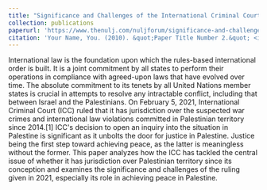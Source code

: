 ```yaml
---
title: "Significance and Challenges of the International Criminal Court's Decision on the Situation in Palestine"
collection: publications
paperurl: 'https://www.thenulj.com/nuljforum/significance-and-challenges-of-the-international-criminal-courts-decision-on-the-situation-in-palestine'
citation: 'Your Name, You. (2010). &quot;Paper Title Number 2.&quot; <i>Journal 1</i>. 1(2).'
---
```


International law is the foundation upon which the rules-based international order is built. It is a joint commitment by all states to perform their operations in compliance with agreed-upon laws that have evolved over time. The absolute commitment to its tenets by all United Nations member states is crucial in attempts to resolve any intractable conflict, including that between Israel and the Palestinians. On February 5, 2021, International Criminal Court (ICC) ruled that it has jurisdiction over the suspected war crimes and international law violations committed in Palestinian territory since 2014.[1] ICC's decision to open an inquiry into the situation in Palestine is significant as it unbolts the door for justice in Palestine. Justice being the first step toward achieving peace, as the latter is meaningless without the former. This paper analyzes how the ICC has tackled the central issue of whether it has jurisdiction over Palestinian territory since its conception and examines the significance and challenges of the ruling given in 2021, especially its role in achieving peace in Palestine.
